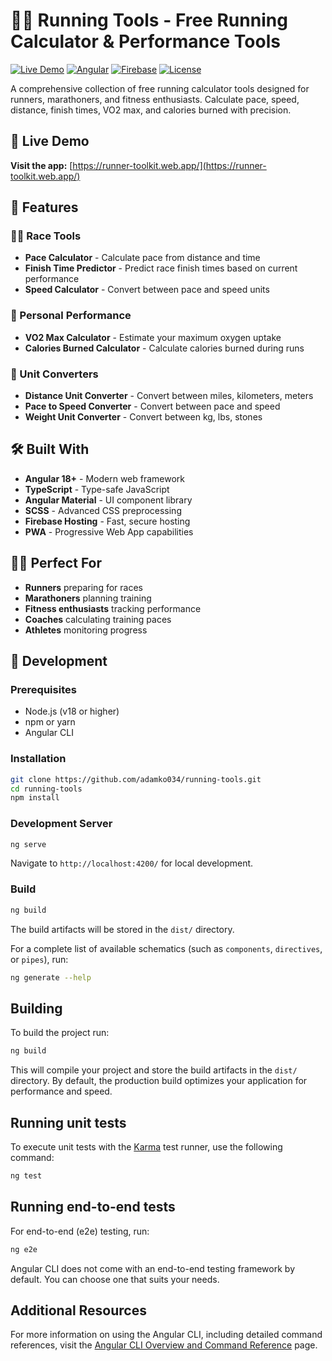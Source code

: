 # 🏃‍♂️ Running Tools - Free Running Calculator & Performance Tools

[![Live Demo](https://img.shields.io/badge/Live%20Demo-runner--toolkit.web.app-blue)](https://runner-toolkit.web.app/)
[![Angular](https://img.shields.io/badge/Angular-18+-red)](https://angular.io/)
[![Firebase](https://img.shields.io/badge/Firebase-Hosting-orange)](https://firebase.google.com/)
[![License](https://img.shields.io/badge/License-MIT-green)](LICENSE)

A comprehensive collection of free running calculator tools designed for runners, marathoners, and fitness enthusiasts. Calculate pace, speed, distance, finish times, VO2 max, and calories burned with precision.

## 🌟 Live Demo

**Visit the app:** [https://runner-toolkit.web.app/](https://runner-toolkit.web.app/)

## 🚀 Features

### 🏃‍♂️ Race Tools
- **Pace Calculator** - Calculate pace from distance and time
- **Finish Time Predictor** - Predict race finish times based on current performance
- **Speed Calculator** - Convert between pace and speed units

### 💪 Personal Performance
- **VO2 Max Calculator** - Estimate your maximum oxygen uptake
- **Calories Burned Calculator** - Calculate calories burned during runs

### 🔧 Unit Converters
- **Distance Unit Converter** - Convert between miles, kilometers, meters
- **Pace to Speed Converter** - Convert between pace and speed
- **Weight Unit Converter** - Convert between kg, lbs, stones

## 🛠️ Built With

- **Angular 18+** - Modern web framework
- **TypeScript** - Type-safe JavaScript
- **Angular Material** - UI component library
- **SCSS** - Advanced CSS preprocessing
- **Firebase Hosting** - Fast, secure hosting
- **PWA** - Progressive Web App capabilities

## 🏃‍♀️ Perfect For

- **Runners** preparing for races
- **Marathoners** planning training
- **Fitness enthusiasts** tracking performance
- **Coaches** calculating training paces
- **Athletes** monitoring progress

## 🔧 Development

### Prerequisites
- Node.js (v18 or higher)
- npm or yarn
- Angular CLI

### Installation

```bash
git clone https://github.com/adamko034/running-tools.git
cd running-tools
npm install
```

### Development Server

```bash
ng serve
```

Navigate to `http://localhost:4200/` for local development.

### Build

```bash
ng build
```

The build artifacts will be stored in the `dist/` directory.

For a complete list of available schematics (such as `components`, `directives`, or `pipes`), run:

```bash
ng generate --help
```

## Building

To build the project run:

```bash
ng build
```

This will compile your project and store the build artifacts in the `dist/` directory. By default, the production build optimizes your application for performance and speed.

## Running unit tests

To execute unit tests with the [Karma](https://karma-runner.github.io) test runner, use the following command:

```bash
ng test
```

## Running end-to-end tests

For end-to-end (e2e) testing, run:

```bash
ng e2e
```

Angular CLI does not come with an end-to-end testing framework by default. You can choose one that suits your needs.

## Additional Resources

For more information on using the Angular CLI, including detailed command references, visit the [Angular CLI Overview and Command Reference](https://angular.dev/tools/cli) page.
